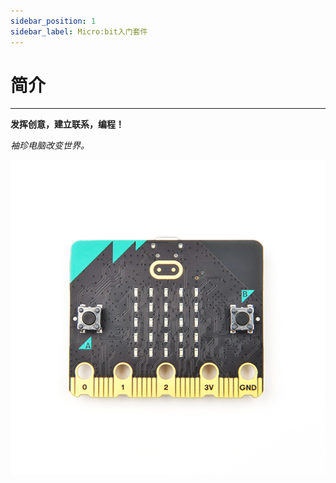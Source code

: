 ```yaml
---
sidebar_position: 1
sidebar_label: Micro:bit入门套件
---
```


# 简介
---

**发挥创意，建立联系，编程！**

*袖珍电脑改变世界。*

![microbit](./images/microbit.jpeg)
